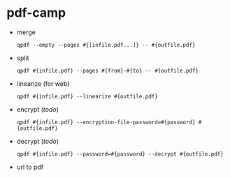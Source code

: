# pdf-camp

* merge
  ```
  qpdf --empty --pages #{[infile.pdf...]} -- #{outfile.pdf}
  ```

* split
  ```
  qpdf #{infile.pdf} --pages #{from}-#{to} -- #{outfile.pdf}
  ```

* linearize (for web)
  ```
  qpdf #{infile.pdf} --linearize #{outfile.pdf}
  ```

* encrypt (*todo*)
  ```
  qpdf #{infile.pdf} --encryption-file-password=#{password} #{outfile.pdf}
  ```
  
* decrypt (*todo*)
  ```
  qpdf #{infile.pdf} --password=#{password} --decrypt #{outfile.pdf}
  ```
  
* url to pdf
